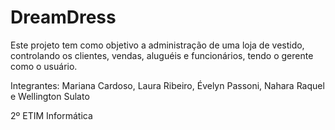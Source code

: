 # DreamDress


Este projeto tem como objetivo a administração de uma loja de vestido, controlando os clientes, vendas, aluguéis e funcionários, tendo o gerente como o usuário.

Integrantes: Mariana Cardoso, Laura Ribeiro, Évelyn Passoni, Nahara Raquel e Wellington Sulato

2º ETIM Informática
